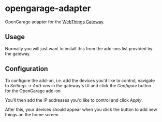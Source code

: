 # opengarage-adapter

OpenGarage adapter for the [WebThings Gateway](https://github.com/WebThingsIO/gateway).

## Usage

Normally you will just want to install this from the add-ons list provided by the gateway.

## Configuration

To configure the add-on, i.e. add the devices you'd like to control, navigate to _Settings -> Add-ons_ in the gateway's UI and click the _Configure_ button for the OpenGarage add-on.

You'll then add the IP addresses you'd like to control and click _Apply_.

After this, your devices should appear when you click the button to add new things on the home screen.
